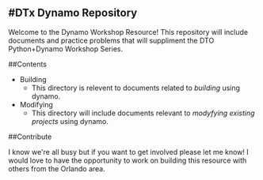 #DTx Dynamo Repository
---
Welcome to the Dynamo Workshop Resource! This repository will include documents and practice problems that will suppliment the DTO Python+Dynamo Workshop Series. 

##Contents

- Building
  - This directory is relevent to documents related to _building_ using dynamo. 
- Modifying
  - This directory will include documents relevant to _modyfying existing projects_ using dynamo. 

##Contribute 

I know we're all busy but if you want to get involved please let me know! I would love to have the opportunity to work on building this resource with others from the Orlando area. 


